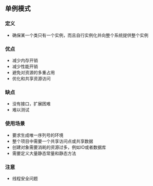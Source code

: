 ## 单例模式

### 定义
+ 确保某一个类只有一个实例，而且自行实例化并向整个系统提供整个实例

### 优点
+ 减少内存开销
+ 减少性能开销
+ 避免对资源的多重占用
+ 优化和共享资源访问

### 缺点
+ 没有接口，扩展困难
+ 难以测试

### 使用场景
+ 要求生成唯一序列号的环境
+ 整个项目中需要一个共享访问点或共享数据
+ 创建对象需要消耗的资源过多，例如IO或者数据库
+ 需要定义大量静态常量和静态方法

### 注意
+ 线程安全问题